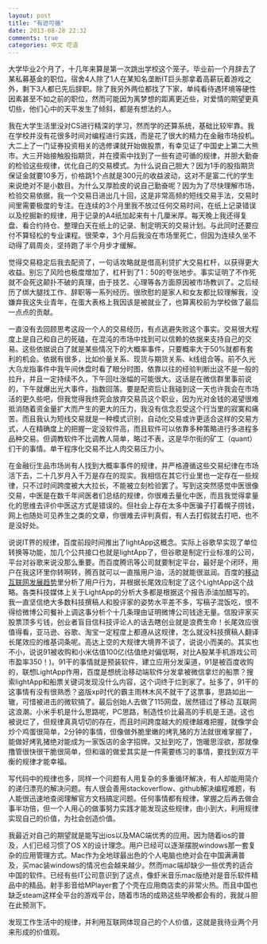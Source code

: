 ```yaml
---
layout: post
title: "有迹可循"
date: 2013-08-28 22:32
comments: true
categories: 中文 呓语
---
```

大学毕业2个月了，十几年来算是第一次跳出学校这个笼子。毕业前一个月辞去了某私募基金的职位。宿舍4人除了1人在某知名垄断IT巨头那拿着高薪玩着游戏之外，剩下3人都已先后辞职。除了我另外两位都找了下家，单纯看待遇环境等硬性因素甚至不如之前的职位，然而可能因为离梦想的距离更近些，对爱情的期望更真切些，他们心中的天平发生了倾斜，都是有想法的人。

我在大学生活里没对CS进行精深的学习，然而学的还算系统，基础比较牢靠。我在学校并没有花很多时间对编程进行实践，而是花了很大的精力在金融市场投机。大二上了一门证券投资相关的选修课就开始做股票，有幸见证了中国史上第二大熊市。大三开始接触股指期货，并在摸索中找到了一些有迹可循的规律，并胆大勤奋的检验这些规律，优化自己的交易模式。为什么说自己胆大？因为1手的股指期货保证金就要10多万，价格跳1个点就是300元的收益波动，这对不是富二代的学生来说绝对不是小数目。为什么又厚脸皮的说自己勤奋呢？因为为了尽快理解市场，检验交易依据，我一个交易日进出几十回，这是非常高频的短线交易手法，交易时间里需要极度的专注。在连续的3个月里我不放过任何交易时间，在纸上记录错误以及挖掘新的规律，用于记录的A4纸加起来有十几厘米厚。每天晚上我还得复盘、看合约持仓、整理白天在纸上的记录、制定明天的交易计划。与此同时还要应付不算轻松的专业课程。很荣幸，3个月后我没在市场里死亡，但因为连续久坐不动得了肩周炎，坚持跑了半个月步才缓解。

觉得交易稳定后我去配资了，一句话攻略就是借高利贷扩大交易杠杆，以获得更大收益。别忘了风险也极度增加了，杠杆到了1：50的夸张地步。事实证明了不作死就不会死这颠扑不破的真理，由于技艺、心理等各方面原因被市场教训了。之后经历了绑大腿找工作、辞职等一系列经历。很欣慰的是家人和女友都比较理解我，没嫌弃我这失业青年，在蛋大表格上我因该是被就业了，也算离校前为学校做了最后一点点的贡献。

一直没有去回顾思考这段一个人的交易经历，有点逃避失败这个事实。交易很大程度上是自己和自己的死磕，在混沌的市场中找到可以信赖的依据来支持自己的交易。这些依据说白了就是某些情况下的大概率事件，只要概率大于50%就都有套利的机会。依据有很多，比如价量关系、现货与期货关系、k线组合等。前不久光大乌龙指事件中我午间休盘时看了眼分时图，依靠以往的经验判断出这不是一般的拉升，并且一定持续不久，下午回吐涨幅的可能很大。这话是在微信群里事前说的，下午就爆出光大事件，指数回落。要是配资后让我碰到这一天也许我会在市场活的更久些吧，但我觉得我终究会放弃交易员这个职业，因为光对金钱的渴望很难抵消随着资金量扩大而产生的更大的压力，我没有信念忍受这个行当里的寂寞和痛苦。而且我认为短线交易就是一种模式识别，自动化交易或许更适合这样的交易方式，人在精确度上的把握一定没软件高，而且软件可以依靠多种策略进行多进程多品种交易。但调教软件不比调教人简单，略过不表，这是华尔街的矿工（quant）们干的事情。单干程序化交易不比人肉交易压力小。

在金融衍生品市场尚有人找到大概率事件的规律，并严格遵循这些交易纪律在市场活下去，二十几岁月入千万是存在的现实。我相信在其它行业里也一定存在一些规律，只不过时间跨度被大大拉长，不能被立刻检验罢了。写到这突然感觉中医很像交易，中医是在数千年间医者们总结的规律，你很难去量化中医，而且我觉得拿量化的思维去评价中医这方式是错误的。但社会上存在太多中医骗子打着幌子捞钱，网上也随处可见养生之类的文章，你很难去评判真假，有人去打假就去打吧，也不是没好处。

说说IT界的规律，百度前段时间推出了lightApp这概念。实际上谷歌早实现了单位转换等功能，加几个公共接口也就是lightApp了，但谷歌是制定行业标准的公司，平台对谷歌来说没那么重要。而百度腾讯等公司就要制定平台，最好是个闭环，用户在我这环里你转啊转，腾百就可以一直揩用户油，活的就能很滋润。百度的[移动互联网发展趋势](http://developer.baidu.com/report#trend)里分析了用户行为，并根据长尾效应制定了这个LightApp这个战略。各类科技媒体上关于LightApp的分析大多都是根据这个报告添油加醋写的。我一直坚信绝大多数科技撰稿人和股评家的姿势水平差不多，写稿子混饭吃，恨不得给微博公司餐补上调这事分析个十几条理由证明微博公司钱途无量。信股评家买股票顶多亏钱，创业者盲目信科技评论人的话去瞎创业就是浪费生命！长尾效应很值得看，亚马逊、谷歌、淘宝一定程度上都遵从这规律，怎么就没科技撰稿人翻译长尾效应的维基词条呢。高达上空的大规律大境界不谈了，说说小而美的。其实也不小，说说91被收购和小米估值100亿(估值绝对偏低啊，对比A股某手机游戏公司市盈率350！)。91干的事情就是预装软件，建立应用分发渠道，91是被百度收购的，联想LightApp作用，百度是想统治移动端软件分发拿被微信拿烂的船票？搜索lightApp和船票关键词发现没什么内容，这个词终于烂到家了。扯多了，91干的这事情有没有很熟悉？盗版xp时代的霸主雨林木风不就干了这票事，思路如出一辙，可惜被进击的微软搞了。最后创始人去做了115网盘，居然错过了移动
互联网这浪潮。小米手机是什么思路呢，PC思路，制造性价比最高的手机是王道。这也被说烂了，但规律真真切切的存在，而且时间跨度越大的规律越难把握，就像学会炒个鸡蛋很简单，2分钟的事情，但像做外脆里嫩的烤乳猪的方法就很难掌握了，能做好烤乳猪绝对能成为一家饭店的金字招牌。又扯到吃了，饱暖思淫欲，那就像撸管很快很干脆很简单，但和谐的做爱其实是一件需要练习的事情，要找到双方平衡的规律才能幸福。

写代码中的规律也多，同样一个问题有人用复杂的多重循环解决，有人却能用简介的递归漂亮的解决问题。有人很会善用stackoverflow、github解决编程难题，有人能很迅速地查阅理解官方文档搞定问题。任何事情都有规律，掌握之后再去做会事半功倍，但一个人用心的做事努力实践才能发现这些规律，由小到大，利用规律实现自己的价值，为社会创造价值。

我最近对自己的期望就是能写出ios以及MAC端优秀的应用。因为随着ios的普及，人们已经习惯了OS X的设计理念。用户已经可以逐渐摆脱windows那一套复杂的应用管理方式。Mac作为全地球最出色的个人电脑也绝对会在中国满满普及，买mac装windows的情况也会越来越少。然而mac端却缺少一些优秀的适合中国的软件。已经有些IT公司意识到了这点，像虾米音乐mac版绝对是音乐软件精品中的精品。射手影音给MPlayer套了个壳在应用商店卖的非常火热。而且中国也缺乏steam这样全平台的游戏平台，随着市场的成熟这些早晚都会有的，我就斗胆在此预测下。

发现工作生活中的规律，并利用互联网体现自己的个人价值，这就是我待业两个月来形成的价值观。